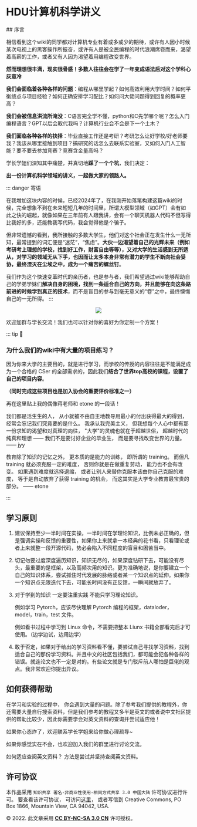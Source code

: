 # HDU计算机科学讲义
<Parallax />
## 序言

相信看到这个wiki的同学都对计算机专业有着或多或少的期待，或许有人因小时候某次电视上的黑客操作所振奋，或许有人是被全民编程的时代浪潮席卷而来，渴望着高薪的工作，或者又有人因为渴望着用编程改变世界。

**然而理想很丰满，现实很骨感！多数人往往会在学了一年变成语法后对这个学科心灰意冷**

**我们会面临着各种各样的问题**：编程从哪里学起？如何高效利用大学时间？如何平衡绩点与项目经验？如何正确安排学习配比？如何问大佬问题得到回复的概率更高？

**我们会被信息洪流所淹没**：C语言完全学不懂，python和C先学哪个呢？怎么入门编程语言？GPT以后会取代我吗？计算机行业会不会是下一个土木？

**我们面临各种各样的抉择**：毕业直接工作还是考研？考研怎么让好学校/好老师要我？我该从哪里接触到项目？搞研究的话怎么去联系实验室，又如何入门人工智能？要不要去参加竞赛？竞赛含金量高吗？

学长学姐们深知其中痛楚，并真切地**踩了一个个坑**，我们决定：

**出一份计算机科学领域的讲义，一起做大家的领路人。**

::: danger 寄语

在我增加这块内容的时候，已经2024年了，在我刚开始落笔构建这篇wiki的时候，完全想象不到在未来短短几年的时间里，所谓大模型领域（如GPT）会有如此之快的崛起，就像如果在三年前有人跟我讲，会有一个聊天机器人代码不但写得比我好的多，还能教我写代码，我会觉得他是个骗子。


但非常遗憾的看到，我所接触的多数大学生，他们对这个社会正在发生什么一无所知，最常提到的词汇便是“迷茫”，“焦虑”。**大伙一边渴望着自己的光辉未来（例如考研考上理想的学校，找到好工作，财富自由等等），又对大学的生活感到无所适从，对学习的领域无从下手，也因而让太多本身非常有潜力的学生不断向社会妥协，最终湮灭在尘埃之中，成为一个痛苦的螺丝钉**。


我们作为这个快速变革时代的亲历者，也是参与者，我们希望通过wiki能够帮助自己的学弟学妹们**解决自身的困境，找到一条适合自己的方向，并且能够在向这条路前进的时候学到真正的技术**，而不是盲目的参与到毫无意义的“卷”之中，最终懊悔自己的一无所得。
:::

<div align="center">
  <img src="https://hducswiki-1323431205.cos.ap-shanghai.myqcloud.com/qrcode_1722491446243.jpg"/>
</div>

欢迎加群与学长交流！我们也可以针对你的喜好为你定制一个方案！

::: tip 🤔

### 为什么我们的wiki中有大量的项目练习？

因为你来大学的主要目的，就是进行学习，而学校的传授的内容往往是不能满足成为一个合格的 CSer 的全部需求的，因此我们**结合了世界top高校的课程，设置了自己的项目内容**。

**（同时完成这些项目也是加入协会的重要评价标准之一）**

再在这里贴上我的偶像蒋老师和 etone 的一段话！

我们都是活生生的人， 从小就被不由自主地教导用最小的付出获得最大的得到， 经常会忘记我们究竟要的是什么。 我承认我完美主义， 但我想每个人心中都有那一份求知的渴望和对真理的向往， "大学"的灵魂也就在于超越世俗， 超越时代的纯真和理想 —— 我们不是要讨好企业的毕业生， 而是要寻找改变世界的力量。 —— jyy

教育除了知识的记忆之外， 更本质的是能力的训练， 即所谓的 training。 而但凡 training 就必须克服一定的难度， 否则你就是在做重复劳动， 能力也不会有改变。 如果遇到难度就选择退缩， 或者让别人来替你克服本该由你自己克服的难度， 等于是自动放弃了获得 training 的机会， 而这其实是大学专业教育最宝贵的部分。 —— etone

:::

## 学习原则

1. 建议保持至少一半时间在实操，一半时间在学理论知识，比例未必正确的，但是强调实操和反馈的重要性，如果你上来就拿一本经典的花书看，只看理论或者上来就整一段开源代码，势必会陷入不同程度的盲目和困苦当中。
2. 切记勿要过度深度遍历知识，知识无尽的，如果深度钻研下去，可能没有尽头，最重要的是框架，以及高频次用的知识。更为准确地说，是你要建立一个自己的知识体系，尝试抓住时代发展的脉络或者某一个知识点的延伸。如果你一个知识点无限迭代下去，可能长时间没有正反馈，一瞬间就放弃了。
3. 对于学到的知识 一定要注重实践 不能只学习理论知识。

    例如学习 Pytorch，应该尽快理解 Pytorch 编程的框架，dataloder，model，train，test 文件。

    例如看书过程中学习到 Linux 命令，不需要把整本 Liunx 书籍全部看完后才可使用。（边学边试，边用边学）

4. 敢于否定，如果对于给出的学习资料看不懂，要尝试自己寻找学习资料，找到适合自己的那份学习资料。并且中文的社区包括我们，都可能会犯各种各样的错误。就连论文也不一定是对的。有些论文就是专门驳斥前人哪怕是巨佬的观点。我非常欢迎你提出异议。

## **如何获得帮助**

在学习和实验的过程中， 你会遇到大量的问题。除了参考我们提供的教程外，你还需要大量自行搜索资料，但是我们参考的教程又多半是英文的或者说中文社区提供的帮助比较少，因此你需要学会对英文资料的查询并尝试适应他！

如果你心态炸了，欢迎联系学长学姐来给你做心理疏导~

如果你感觉实在不会，也欢迎加入我们的群里进行讨论交流。

如何适应查阅英文资料？ 方法是尝试并坚持查阅英文资料。

## **许可协议**

本作品采用 `知识共享 署名-非商业性使用-相同方式共享 3.0 中国大陆` 许可协议进行许可。 要查看该许可协议， 可访问[这里](http://creativecommons.org/licenses/by-nc-sa/3.0/cn/)， 或者写信到 Creative Commons, PO Box 1866, Mountain View, CA 94042, USA.

© 2022. 此文章采用 [**CC BY-NC-SA 3.0 CN**](http://creativecommons.org/licenses/by-nc-sa/3.0/cn/) 许可授权。
